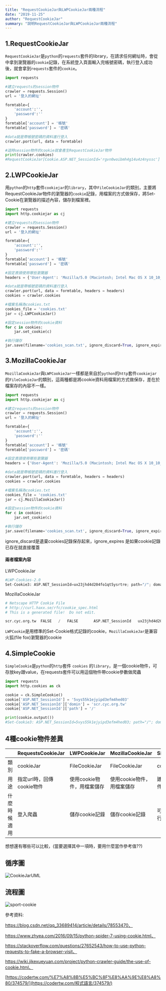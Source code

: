 ```yaml
---
title: "RequestCookieJar與LWPCookieJar兩種流程"
date: "2019-11-25"
author: "RequestCookieJar"
summary: "說明RequestCookieJar與LWPCookieJar兩種流程"
---
```




## 1.RequestCookieJar

`RequestCookieJar`是`python`的`requests`套件的library，在請求任何網址時，會從中拿到瀏覽器的`cookie`記錄，在系統登入頁面輸入完帳號密碼，執行登入成功後，就會拿到`requests`套件的`cookie`。

```python
import requests

#建立requests的session物件
crawler = requests.Session()
url = '登入的網址'

formtable={
    'account':'',
    'password':''
}
formtable['account'] = '帳號'
formtable['password'] = '密碼'

#data就是帶帳號密碼的資料進行登入
crawler.port(url, data = formtable)

#這時session物件的cookie就會產生RequestCookieJar物件
print(crawler.cookies)
#RequestCookieJar[Cookie.ASP.NET_SessionId='rgvn0woibmh4g14u4z4nyssc']
```



## 2.LWPCookieJar

用`python`的`http`套件`cookiejar`的`library`，其中`FileCookieJar`的類別，主要將RequestCookieJar物件的瀏覽器的`cookie`記錄，用檔案的方式做保存，將Set-Cookie在瀏覽器的描述內容，儲存到檔案裡。

```python
import requests
import http.cookiejar as cj

#建立requests的session物件
crawler = requests.Session()
url = '登入的網址'

formtable={
    'account':'',
    'password':''
}
formtable['account'] = '帳號'
formtable['password'] = '密碼'

#設定表頭使用哪些瀏覽器
headers = {'User-Agent': 'Mozilla/5.0 (Macintosh; Intel Mac OS X 10_10_1) AppleWebKit/537.36 (KHTML, like Gecko) Chrome/39.0.2171.95 Safari/537.36'}

#data就是帶帳號密碼的資料進行登入
crawler.port(url, data = formtable, headers = headers)
cookies = crawler.cookies

#檔案名稱為cookies.txt
cookies_file = 'cookies.txt'
jar = cj.LWPCookieJar()

#設定session物件的cookie資料
for c in cookies:
    jar.set_cookie(c)

#執行儲存
jar.save(filename='cookies_scan.txt', ignore_discard=True, ignore_expires=True)
```



## 3.MozillaCookieJar

`MozillaCookieJar`與`LWPCookieJar`一樣都是來自於`python`的`http`套件`cookiejar`的`FileCookieJar`的類別，這兩種都是將cookie資料用檔案的方式做保存，差在於檔案存的內容不一樣。

```python
import requests
import http.cookiejar as cj

#建立requests的session物件
crawler = requests.Session()
url = '登入的網址'

formtable={
    'account':'',
    'password':''
}
formtable['account'] = '帳號'
formtable['password'] = '密碼'

#設定表頭使用哪些瀏覽器
headers = {'User-Agent': 'Mozilla/5.0 (Macintosh; Intel Mac OS X 10_10_1) AppleWebKit/537.36 (KHTML, like Gecko) Chrome/39.0.2171.95 Safari/537.36'}

#data就是帶帳號密碼的資料進行登入
crawler.port(url, data = formtable, headers = headers)
cookies = crawler.cookies

#檔案名稱為cookies.txt
cookies_file = 'cookies.txt'
jar = cj.MozillaCookieJar()

#設定session物件的cookie資料
for c in cookies:
    jar.set_cookie(c)

#執行儲存
jar.save(filename='cookies_scan.txt', ignore_discard=True, ignore_expires=True)
```

ignore_discard是遺棄cookies記錄保存起來，ignore_expires 是如果cookie記錄已存在就直接覆蓋

#### 兩者檔案內容

LWPCookieJar

```python
#LWP-Cookies-2.0
Set-Cookie3: ASP.NET_SessionId=ux23jhd4d204fo1qt5ysrtre; path="/"; domain="scr.cyc.org.tw"; path_spec; discard; HttpOnly=None; version=0
```

MozillaCookieJar

```python
# Netscape HTTP Cookie File
# http://curl.haxx.se/rfc/cookie_spec.html
# This is a generated file!  Do not edit.

scr.cyc.org.tw	FALSE	/	FALSE		ASP.NET_SessionId	ux23jhd4d204fo1qt5ysrtre
```

`LWPCookie`是用標準的Set-Cookie格式記錄的cookie，`MozillaCookieJar`是兼容火狐(file fox)瀏覽器的cookie



## 4.SimpleCookie

 `SimpleCookie`是`python`的`http`套件 `cookies` 的`library`，是一個cookie物件，可存放key跟value，在requests套件可以用這個物件帶cookie參數做爬蟲 

```python
import requests
import http.cookies as ck

cookie = ck.SimpleCookie()
cookie['ASP.NET_SessionId'] = '5vys55k1ejyipd3efm4hed03'
cookie['ASP.NET_SessionId']['domin'] = 'scr.cyc.org.tw'
cookie['ASP.NET_SessionId']['path'] = '/'

print(cookie.output())
#Set-Cookie3: ASP.NET_SessionId=5vys55k1ejyipd3efm4hed03; path="/"; domain="scr.cyc.org.tw";
```



## 4種cookie物件差異

|              | RequestsCookieJar         | LWPCookieJar               | MozillaCookieJar           | SimpleCookie       |
| ------------ | ------------------------- | -------------------------- | -------------------------- | ------------------ |
| 類別         | cookieJar                 | FileCookieJar              | FileCookieJar              | cookieJar          |
| 用途         | 指定url時，回傳cookie物件 | 使用cookie物件，用檔案儲存 | 使用cookie物件，用檔案儲存 | 建立cookie物件     |
| 什麼時候適用 | 登入爬蟲                  | 儲存cookie記錄             | 儲存cookie記錄             | 可當作參數執行爬蟲 |

想想還有哪些可以比較，(當要選擇其中一項時，要用什麼當作參考值??)



## 循序圖

![CookieJarUML](https://raw.githubusercontent.com/coolgood88142/markdown_note/master/assets/images/CookieJarUML.png)





## 流程圖

![sport-cookie](https://raw.githubusercontent.com/coolgood88142/markdown_note/master/assets/images/sport-cookie.png)

參考資料:

https://blog.csdn.net/qq_33689414/article/details/78553470、

https://www.zhyea.com/2016/09/15/python-spider-7-using-cookie.html、

https://stackoverflow.com/questions/27652543/how-to-use-python-requests-to-fake-a-browser-visit、

https://wiki.jikexueyuan.com/project/python-crawler-guide/the-use-of-cookie.html、

[https://codertw.com/%E7%A8%8B%E5%BC%8F%E8%AA%9E%E8%A8%80/374579/](https://codertw.com/程式語言/374579/)



